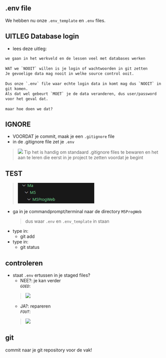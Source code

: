 ## .env file

We hebben nu onze `.env_template` en `.env` files. 

## UITLEG Database login

- lees deze uitleg:
```
we gaan in het werkveld en de lessen veel met databases werken

WAT we `NOOIT` willen is je login of wachtwoorden in git zetten
Je gevoelige data mag nooit in welke source control ooit.

Dus onze `.env` file waar echte login data in komt mag dus `NOOIT` in git komen.
Als dat wel gebeurt `MOET` je de data veranderen, dus user/password voor het geval dat.

maar hoe doen we dat?
```

## IGNORE

- VOORDAT je commit, maak je een `.gitignore` file
- in de .gitignore file zet je `.env` 
>![](img/ignore.PNG)
> Tip het is handig om standaard .gitignore files te bewaren en het aan te leren die eerst in je project te zetten voordat je begint

## TEST

>![](img/mapstart.PNG)
- ga in je commandprompt/terminal naar de directory `M5ProgWeb`
    > dus waar `.env` en `.env_template` in staan
- type in: 
    - git add
- type in: 
    - git status

## controleren

- staat `.env` ertussen in je staged files?
    * NEE?: je kan verder
    <br>*`GOED`*: 
    > ![](img/goed.PNG)
    * JA?: repareren
    <br>*`FOUT`*: 
    > ![](img/fout.PNG)



## git

commit naar je git repository voor de vak!